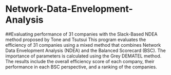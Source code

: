 # Network-Data-Envelopment-Analysis
##Evaluating performance of 31 companies with the Slack-Based NDEA method proposed by Tone and Tsutsui
This program evaluates the efficiency of 31 companies using a mixed method that combines Network Data Envelopment Analysis (NDEA) and the Balanced Scorecard (BSC). The importance of parameters is calculated using the Grey DEMATEL method. The results include the overall efficiency score of each company, their performance in each BSC perspective, and a ranking of the companies.
